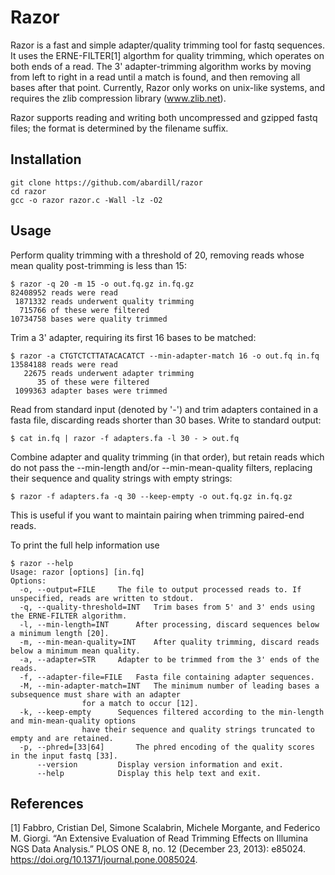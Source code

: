 # Razor
Razor is a fast and simple adapter/quality trimming tool for fastq sequences.
It uses the ERNE-FILTER[1] algorthm for quality trimming, which operates on both ends of a read. 
The 3' adapter-trimming algorithm works by moving from left to right in a read until a match is found, and then removing all bases after that point.
Currently, Razor only works on unix-like systems, and requires the zlib compression library (www.zlib.net).

Razor supports reading and writing both uncompressed and gzipped fastq files; the format is determined by the filename suffix.
## Installation
    git clone https://github.com/abardill/razor
    cd razor
    gcc -o razor razor.c -Wall -lz -O2
## Usage
Perform quality trimming with a threshold of 20, removing reads whose mean quality post-trimming is less than 15:

	$ razor -q 20 -m 15 -o out.fq.gz in.fq.gz
	82408952 reads were read
     1871332 reads underwent quality trimming
      715766 of these were filtered
    10734758 bases were quality trimmed

Trim a 3' adapter, requiring its first 16 bases to be matched:

	$ razor -a CTGTCTCTTATACACATCT --min-adapter-match 16 -o out.fq in.fq
	13584188 reads were read
   	   22675 reads underwent adapter trimming
          35 of these were filtered
 	 1099363 adapter bases were trimmed

Read from standard input (denoted by '-') and trim adapters contained in a fasta file, discarding reads shorter than 30 bases. Write to standard output:

	$ cat in.fq | razor -f adapters.fa -l 30 - > out.fq

Combine adapter and quality trimming (in that order), but retain reads which do not pass the --min-length and/or --min-mean-quality filters, replacing their sequence and quality strings with empty strings:

	$ razor -f adapters.fa -q 30 --keep-empty -o out.fq.gz in.fq.gz
	
This is useful if you want to maintain pairing when trimming paired-end reads.

To print the full help information use

	$ razor --help
	Usage: razor [options] [in.fq]
	Options: 
	  -o, --output=FILE		The file to output processed reads to. If unspecified, reads are written to stdout.
	  -q, --quality-threshold=INT	Trim bases from 5' and 3' ends using the ERNE-FILTER algorithm.
	  -l, --min-length=INT		After processing, discard sequences below a minimum length [20].
	  -m, --min-mean-quality=INT	After quality trimming, discard reads below a minimum mean quality.
	  -a, --adapter=STR		Adapter to be trimmed from the 3' ends of the reads.
	  -f, --adapter-file=FILE	Fasta file containing adapter sequences.
	  -M, --min-adapter-match=INT	The minimum number of leading bases a subsequence must share with an adapter
					for a match to occur [12].
	  -k, --keep-empty		Sequences filtered according to the min-length and min-mean-quality options
					have their sequence and quality strings truncated to empty and are retained.
	  -p, --phred=[33|64]		The phred encoding of the quality scores in the input fastq [33].
	      --version			Display version information and exit.
	      --help			Display this help text and exit.

 
## References
[1] Fabbro, Cristian Del, Simone Scalabrin, Michele Morgante, and Federico M. Giorgi. “An Extensive Evaluation of Read Trimming Effects on Illumina NGS Data Analysis.” PLOS ONE 8, no. 12 (December 23, 2013): e85024. https://doi.org/10.1371/journal.pone.0085024.

